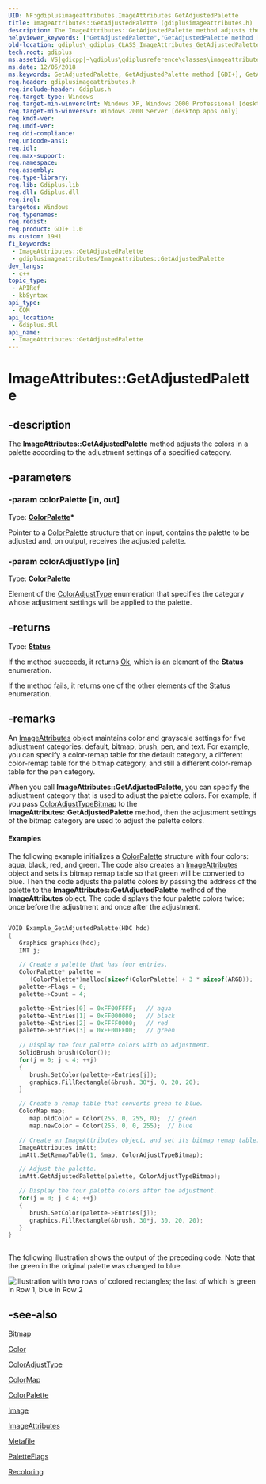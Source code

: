 ```yaml
---
UID: NF:gdiplusimageattributes.ImageAttributes.GetAdjustedPalette
title: ImageAttributes::GetAdjustedPalette (gdiplusimageattributes.h)
description: The ImageAttributes::GetAdjustedPalette method adjusts the colors in a palette according to the adjustment settings of a specified category.
helpviewer_keywords: ["GetAdjustedPalette","GetAdjustedPalette method [GDI+]","GetAdjustedPalette method [GDI+]","ImageAttributes class","ImageAttributes class [GDI+]","GetAdjustedPalette method","ImageAttributes.GetAdjustedPalette","ImageAttributes::GetAdjustedPalette","_gdiplus_CLASS_ImageAttributes_GetAdjustedPalette_colorPalette_colorAdjustType_","gdiplus._gdiplus_CLASS_ImageAttributes_GetAdjustedPalette_colorPalette_colorAdjustType_"]
old-location: gdiplus\_gdiplus_CLASS_ImageAttributes_GetAdjustedPalette_colorPalette_colorAdjustType_.htm
tech.root: gdiplus
ms.assetid: VS|gdicpp|~\gdiplus\gdiplusreference\classes\imageattributesclass\imageattributesmethods\getadjustedpalette.htm
ms.date: 12/05/2018
ms.keywords: GetAdjustedPalette, GetAdjustedPalette method [GDI+], GetAdjustedPalette method [GDI+],ImageAttributes class, ImageAttributes class [GDI+],GetAdjustedPalette method, ImageAttributes.GetAdjustedPalette, ImageAttributes::GetAdjustedPalette, _gdiplus_CLASS_ImageAttributes_GetAdjustedPalette_colorPalette_colorAdjustType_, gdiplus._gdiplus_CLASS_ImageAttributes_GetAdjustedPalette_colorPalette_colorAdjustType_
req.header: gdiplusimageattributes.h
req.include-header: Gdiplus.h
req.target-type: Windows
req.target-min-winverclnt: Windows XP, Windows 2000 Professional [desktop apps only]
req.target-min-winversvr: Windows 2000 Server [desktop apps only]
req.kmdf-ver: 
req.umdf-ver: 
req.ddi-compliance: 
req.unicode-ansi: 
req.idl: 
req.max-support: 
req.namespace: 
req.assembly: 
req.type-library: 
req.lib: Gdiplus.lib
req.dll: Gdiplus.dll
req.irql: 
targetos: Windows
req.typenames: 
req.redist: 
req.product: GDI+ 1.0
ms.custom: 19H1
f1_keywords:
 - ImageAttributes::GetAdjustedPalette
 - gdiplusimageattributes/ImageAttributes::GetAdjustedPalette
dev_langs:
 - c++
topic_type:
 - APIRef
 - kbSyntax
api_type:
 - COM
api_location:
 - Gdiplus.dll
api_name:
 - ImageAttributes::GetAdjustedPalette
---
```


# ImageAttributes::GetAdjustedPalette


## -description

The <b>ImageAttributes::GetAdjustedPalette</b> method adjusts the colors in a palette according to the adjustment settings of a specified category.

## -parameters

### -param colorPalette [in, out]

Type: <b><a href="/windows/desktop/api/gdipluspixelformats/ns-gdipluspixelformats-colorpalette">ColorPalette</a>*</b>

Pointer to a <a href="/windows/desktop/api/gdipluspixelformats/ns-gdipluspixelformats-colorpalette">ColorPalette</a> structure that on input, contains the palette to be adjusted and, on output, receives the adjusted palette.

### -param colorAdjustType [in]

Type: <b><a href="/windows/desktop/api/gdipluspixelformats/ns-gdipluspixelformats-colorpalette">ColorPalette</a></b>

Element of the <a href="/windows/desktop/api/gdipluscolormatrix/ne-gdipluscolormatrix-coloradjusttype">ColorAdjustType</a> enumeration that specifies the category whose adjustment settings will be applied to the palette.

## -returns

Type: <b><a href="/windows/desktop/api/gdiplustypes/ne-gdiplustypes-status">Status</a></b>

If the method succeeds, it returns <a href="/windows/desktop/api/gdiplustypes/ne-gdiplustypes-status">Ok</a>, which is an element of the <b>Status</b> enumeration.

If the method fails, it returns one of the other elements of the <a href="/windows/desktop/api/gdiplustypes/ne-gdiplustypes-status">Status</a> enumeration.

## -remarks

An <a href="/windows/desktop/api/gdiplusimageattributes/nl-gdiplusimageattributes-imageattributes">ImageAttributes</a> object maintains color and grayscale settings for five adjustment categories: default, bitmap, brush, pen, and text. For example, you can specify a color-remap table for the default category, a different color-remap table for the bitmap category, and still a different color-remap table for the pen category.

When you call <b>ImageAttributes::GetAdjustedPalette</b>, you can specify the adjustment category that is used to adjust the palette colors. For example, if you pass <a href="/windows/desktop/api/gdipluscolormatrix/ne-gdipluscolormatrix-coloradjusttype">ColorAdjustTypeBitmap</a> to the <b>ImageAttributes::GetAdjustedPalette</b> method, then the adjustment settings of the bitmap category are used to adjust the palette colors.


#### Examples



The following example initializes a <a href="/windows/desktop/api/gdipluspixelformats/ns-gdipluspixelformats-colorpalette">ColorPalette</a> structure with four colors: aqua, black, red, and green. The code also creates an <a href="/windows/desktop/api/gdiplusimageattributes/nl-gdiplusimageattributes-imageattributes">ImageAttributes</a> object and sets its bitmap remap table so that green will be converted to blue. Then the code adjusts the palette colors by passing the address of the palette to the <b>ImageAttributes::GetAdjustedPalette</b> method of the <b>ImageAttributes</b> object. The code displays the four palette colors twice: once before the adjustment and once after the adjustment.


```cpp

VOID Example_GetAdjustedPalette(HDC hdc)
{
   Graphics graphics(hdc);
   INT j;

   // Create a palette that has four entries.
   ColorPalette* palette = 
      (ColorPalette*)malloc(sizeof(ColorPalette) + 3 * sizeof(ARGB));
   palette->Flags = 0;
   palette->Count = 4;

   palette->Entries[0] = 0xFF00FFFF;   // aqua
   palette->Entries[1] = 0xFF000000;   // black
   palette->Entries[2] = 0xFFFF0000;   // red
   palette->Entries[3] = 0xFF00FF00;   // green
  
   // Display the four palette colors with no adjustment.
   SolidBrush brush(Color());
   for(j = 0; j < 4; ++j)
   {
      brush.SetColor(palette->Entries[j]);
      graphics.FillRectangle(&brush, 30*j, 0, 20, 20);
   }

   // Create a remap table that converts green to blue.
   ColorMap map;
      map.oldColor = Color(255, 0, 255, 0);  // green
      map.newColor = Color(255, 0, 0, 255);  // blue

   // Create an ImageAttributes object, and set its bitmap remap table.
   ImageAttributes imAtt;
   imAtt.SetRemapTable(1, &map, ColorAdjustTypeBitmap);

   // Adjust the palette.
   imAtt.GetAdjustedPalette(palette, ColorAdjustTypeBitmap);

   // Display the four palette colors after the adjustment.
   for(j = 0; j < 4; ++j)
   {
      brush.SetColor(palette->Entries[j]);
      graphics.FillRectangle(&brush, 30*j, 30, 20, 20);
   }
}
				
```


The following illustration shows the output of the preceding code. Note that the green in the original palette was changed to blue.

<img alt="Illustration with two rows of colored rectangles; the last of which is green in Row 1, blue in Row 2" src="./images/imageattributesgetadjustedpalette.png"/>

<div class="code"></div>

## -see-also

<a href="/windows/desktop/api/gdiplusheaders/nl-gdiplusheaders-bitmap">Bitmap</a>



<a href="/windows/desktop/api/gdipluscolor/nl-gdipluscolor-color">Color</a>



<a href="/windows/desktop/api/gdipluscolormatrix/ne-gdipluscolormatrix-coloradjusttype">ColorAdjustType</a>



<a href="/windows/desktop/api/gdipluscolormatrix/ns-gdipluscolormatrix-colormap">ColorMap</a>



<a href="/windows/desktop/api/gdipluspixelformats/ns-gdipluspixelformats-colorpalette">ColorPalette</a>



<a href="/windows/desktop/api/gdiplusheaders/nl-gdiplusheaders-image">Image</a>



<a href="/windows/desktop/api/gdiplusimageattributes/nl-gdiplusimageattributes-imageattributes">ImageAttributes</a>



<a href="/windows/desktop/api/gdiplusheaders/nl-gdiplusheaders-metafile">Metafile</a>



<a href="/windows/desktop/api/gdipluspixelformats/ne-gdipluspixelformats-paletteflags">PaletteFlags</a>



<a href="/windows/desktop/gdiplus/-gdiplus-recoloring-use">Recoloring</a>

